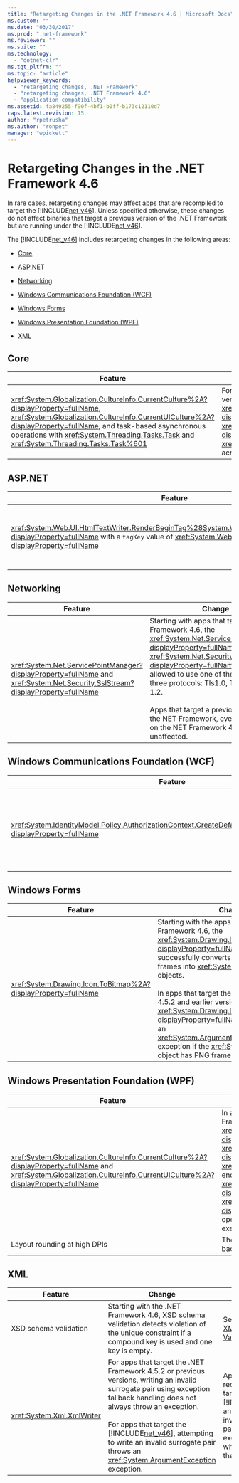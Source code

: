 ```yaml
---
title: "Retargeting Changes in the .NET Framework 4.6 | Microsoft Docs"
ms.custom: ""
ms.date: "03/30/2017"
ms.prod: ".net-framework"
ms.reviewer: ""
ms.suite: ""
ms.technology: 
  - "dotnet-clr"
ms.tgt_pltfrm: ""
ms.topic: "article"
helpviewer_keywords: 
  - "retargeting changes, .NET Framework"
  - "retargeting changes, .NET Framework 4.6"
  - "application compatibility"
ms.assetid: fa849255-f90f-4bf1-b0ff-b173c12110d7
caps.latest.revision: 15
author: "rpetrusha"
ms.author: "ronpet"
manager: "wpickett"
---
```

# Retargeting Changes in the .NET Framework 4.6
In rare cases, retargeting changes may affect apps that are recompiled to target the [!INCLUDE[net_v46](../../../includes/net-v46-md.md)]. Unless specified otherwise, these changes do not affect binaries that target a previous version of the .NET Framework but are running under the [!INCLUDE[net_v46](../../../includes/net-v46-md.md)].  
  
 The [!INCLUDE[net_v46](../../../includes/net-v46-md.md)] includes retargeting changes in the following areas:  
  
-   [Core](#Core)  
  
-   [ASP.NET](#ASP)  
  
-   [Networking](#Net)  
  
-   [Windows Communications Foundation (WCF)](#WCF)  
  
-   [Windows Forms](#WinForms)  
  
-   [Windows Presentation Foundation (WPF)](#WPF)  
  
-   [XML](#XML)  
  
<a name="Core"></a>   
## Core  
  
|Feature|Change|Impact|Scope|  
|-------------|------------|------------|-----------|  
|<xref:System.Globalization.CultureInfo.CurrentCulture%2A?displayProperty=fullName>, <xref:System.Globalization.CultureInfo.CurrentUICulture%2A?displayProperty=fullName>, and task-based asynchronous operations with <xref:System.Threading.Tasks.Task> and <xref:System.Threading.Tasks.Task%601>|For apps that target the [!INCLUDE[net_v46](../../../includes/net-v46-md.md)] and later versions, <xref:System.Globalization.CultureInfo.CurrentCulture%2A?displayProperty=fullName> and <xref:System.Globalization.CultureInfo.CurrentUICulture%2A?displayProperty=fullName> are stored in a thread's <xref:System.Threading.ExecutionContext>, which flows across asynchronous operations.|Changes to the <xref:System.Globalization.CultureInfo.CurrentCulture%2A?displayProperty=fullName> and <xref:System.Globalization.CultureInfo.CurrentUICulture%2A?displayProperty=fullName> properties will be reflected in asynchronous tasks which are launched subsequently. For more information, see [Mitigation: Culture and Asynchronous Operations](../../../docs/framework/migration-guide/mitigation-culture-and-asynchronous-operations.md).|Minor|  
  
<a name="ASP"></a>   
## ASP.NET  
  
|Feature|Change|Impact|Scope|  
|-------------|------------|------------|-----------|  
|<xref:System.Web.UI.HtmlTextWriter.RenderBeginTag%28System.Web.UI.HtmlTextWriterTag%29?displayProperty=fullName> with a `tagKey` value of <xref:System.Web.UI.HtmlTextWriterTag?displayProperty=fullName>|In conformance with the HTML standard, the <xref:System.Web.UI.HtmlTextWriter.RenderBeginTag%28System.Web.UI.HtmlTextWriterTag%29?displayProperty=fullName> method now renders <xref:System.Web.UI.HtmlTextWriterTag?displayProperty=fullName> as a non-closing tag in an HTML response.|The BR tag now produces one line break. Previously, it produced two line breaks.<br /><br /> Apps that depend on the `<BR>` tag to produce two line breaks can restore the previous behavior by adding an additional call to the <xref:System.Web.UI.HtmlTextWriter.RenderBeginTag%28System.Web.UI.HtmlTextWriterTag%29?displayProperty=fullName> method with the <xref:System.Web.UI.HtmlTextWriterTag?displayProperty=fullName> argument.|Minor|  
  
<a name="Net"></a>   
## Networking  
  
|Feature|Change|Impact|Scope|  
|-------------|------------|------------|-----------|  
|<xref:System.Net.ServicePointManager?displayProperty=fullName> and <xref:System.Net.Security.SslStream?displayProperty=fullName>|Starting with apps that target the .NET Framework 4.6, the <xref:System.Net.ServicePointManager?displayProperty=fullName> and <xref:System.Net.Security.SslStream?displayProperty=fullName> classes are allowed to use one of the following three protocols: Tls1.0, Tls1.1, or Tls 1.2.<br /><br /> Apps that target a previous version of the NET Framework, even if they run on the NET Framework 4.6, are unaffected.|This change affects any app that targets the .NET Framework 4.6 and that uses SSL to talk to an HTTPS server or a socket server using any of the following types: <xref:System.Net.Http.HttpClient>, <xref:System.Net.HttpWebRequest>, <xref:System.Net.FtpWebRequest>, <xref:System.Net.Mail.SmtpClient>, and <xref:System.Net.Security.SslStream>.  For more information, see [Mitigation: TLS Protocols](../../../docs/framework/migration-guide/mitigation-tls-protocols.md).|Minor|  
  
<a name="WCF"></a>   
## Windows Communications Foundation (WCF)  
  
|Feature|Change|Impact|Scope|  
|-------------|------------|------------|-----------|  
|<xref:System.IdentityModel.Policy.AuthorizationContext.CreateDefaultAuthorizationContext%2A?displayProperty=fullName>|The implementation of the <xref:System.IdentityModel.Policy.AuthorizationContext> returned by a call to the <xref:System.IdentityModel.Policy.AuthorizationContext.CreateDefaultAuthorizationContext%28System.Collections.Generic.IList%7BSystem.IdentityModel.Policy.IAuthorizationPolicy%7D%29> with a `null``authorizationPolicies` argument has changed its implementation in the [!INCLUDE[net_v46](../../../includes/net-v46-md.md)].|In rare cases, WCF apps that use custom authentication may see behavioral differences. If the old behavior is needed, see [Mitigation: Default AuthorizationContext](../../../docs/framework/migration-guide/mitigation-default-authorizationcontext.md).|Minor|  
  
<a name="WinForms"></a>   
## Windows Forms  
  
|Feature|Change|Impact|Scope|  
|-------------|------------|------------|-----------|  
|<xref:System.Drawing.Icon.ToBitmap%2A?displayProperty=fullName>|Starting with the apps that target the .NET Framework 4.6, the <xref:System.Drawing.Icon.ToBitmap%2A?displayProperty=fullName> method successfully converts icons with PNG frames into <xref:System.Drawing.Bitmap> objects.<br /><br /> In apps that target the .NET Framework 4.5.2 and earlier versions, the <xref:System.Drawing.Icon.ToBitmap%2A?displayProperty=fullName> method throws an <xref:System.ArgumentOutOfRangeException> exception if the <xref:System.Drawing.Icon> object has PNG frames.|This change affects apps that are recompiled to target the .NET Framework 4.6 and that provide special handling for the <xref:System.ArgumentOutOfRangeException> exception that is thrown if an <xref:System.Drawing.Icon> object has PNG frames. If this behavior is undesirable, a configuration switch restores the previous behavior. For more information, see [Mitigation: PNG Frames in Icon Objects](../../../docs/framework/migration-guide/mitigation-png-frames-in-icon-objects.md).|Minor|  
  
<a name="WPF"></a>   
## Windows Presentation Foundation (WPF)  
  
|Feature|Change|Impact|Scope|  
|-------------|------------|------------|-----------|  
|<xref:System.Globalization.CultureInfo.CurrentCulture%2A?displayProperty=fullName> and <xref:System.Globalization.CultureInfo.CurrentUICulture%2A?displayProperty=fullName>|In apps that target the .NET Framework 4.6 and the .NET Framework 4.6.1, changes to the <xref:System.Globalization.CultureInfo.CurrentCulture%2A?displayProperty=fullName> or <xref:System.Globalization.CultureInfo.CurrentUICulture%2A?displayProperty=fullName> properties that are made within a <xref:System.Windows.Threading.Dispatcher> are lost at the end of that dispatcher operation. Similarly, changes to <xref:System.Globalization.CultureInfo.CurrentCulture%2A?displayProperty=fullName> or <xref:System.Globalization.CultureInfo.CurrentUICulture%2A?displayProperty=fullName> made outside of a dispatcher operation may not be reflected when that operation executes.|Changes to the <xref:System.Globalization.CultureInfo.CurrentCulture%2A?displayProperty=fullName> and  <xref:System.Globalization.CultureInfo.CurrentUICulture%2A?displayProperty=fullName> properties may not flow between WPF UI callbacks and other code in a WPF application. For more information, see [Mitigation: Culture and Dispatcher Operations in WPF Apps](../../../docs/framework/migration-guide/mitigation-culture-and-dispatcher-operations-in-wpf-apps.md).|Minor|  
|Layout rounding at high DPIs|The way in which margins are rounded and borders and the background inside of them has changed.|The layout of WPF controls can change slightly. For more information, see [Mitigation: WPF Layout](../../../docs/framework/migration-guide/mitigation-wpf-layout.md).|Minor|  
  
<a name="XML"></a>   
## XML  
  
|Feature|Change|Impact|Scope|  
|-------------|------------|------------|-----------|  
|XSD schema validation|Starting with the .NET Framework 4.6, XSD schema validation detects violation of the unique constraint if a compound key is used and one key is empty.|See [Mitigation: XML Schema Validation](../../../docs/framework/migration-guide/mitigation-xml-schema-validation.md)|Minor|  
|<xref:System.Xml.XmlWriter>|For apps that target the .NET Framework 4.5.2 or previous versions, writing an invalid surrogate pair using exception fallback handling does not always throw an exception.<br /><br /> For apps that target the [!INCLUDE[net_v46](../../../includes/net-v46-md.md)], attempting to write an invalid surrogate pair throws an <xref:System.ArgumentException> exception.|Apps that are recompiled to target the [!INCLUDE[net_v46](../../../includes/net-v46-md.md)] and that write invalid surrogate pairs will throw an exception in cases when previously they did not.|Edge|